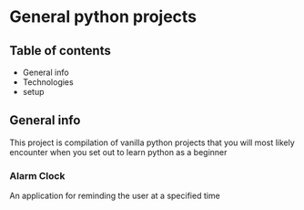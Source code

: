 # General python projects
## Table of contents
- General info
- Technologies
- setup


## General info
This project is compilation of vanilla python projects that you will most likely encounter when you set out to learn python as a beginner
### Alarm Clock
An application for reminding the user at a specified time
